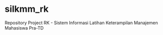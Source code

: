 # silkmm_rk
Repository Project RK - Sistem Informasi Latihan Keterampilan Manajemen Mahasiswa Pra-TD

